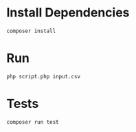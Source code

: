 # Install Dependencies

`composer install`

# Run

`php script.php input.csv`

# Tests

`composer run test`
